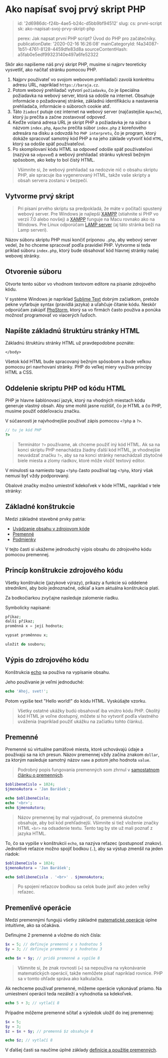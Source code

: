 Ako napísať svoj prvý skript PHP
================================

> id: '2d6986dc-f24b-4ae5-b24c-d5bb9bf94512'
> slug:
> 	cs: prvni-script
> 	sk: ako-napisat-svoj-prvy-skript-php
> 
> perex: Jak napsat první PHP script? Úvod do PHP pro začátečníky.
> publicationDate: '2020-02-16 16:26:08'
> mainCategoryId: f4a34087-1b51-4761-8128-4459dfe83d8a
> sourceContentHash: a5fab0e5edf99323140e497a6fe52322

Skôr ako napíšeme náš prvý skript PHP, musíme si najprv teoreticky vysvetliť, ako načítať stránku pomocou PHP.

1. Najprv používateľ vo svojom webovom prehliadači zavolá konkrétnu adresu URL, napríklad `https://baraja.cz`.
2. Potom webový prehliadač vytvorí `požiadavku`, čo je špeciálna požiadavka na webový server, ktorá sa odošle na internet. Obsahuje informácie o požadovanej stránke, základnú identifikáciu a nastavenia prehliadača, informácie o súboroch cookie atď.
3. Táto `žiadosť` putuje cez internet na webový server (najčastejšie `Apache`), ktorý ju prečíta a začne zostavovať odpoveď.
4. Keďže volaná adresa URL je skript PHP a požiadavka je na súbor s názvom `index.php`, `Apache` prečíta súbor `index.php` z koreňového adresára na disku a odovzdá ho `PHP interpretu`, čo je program, ktorý dokáže spracovať samotný kód PHP a na jeho základe vytvoriť kód `HTML`, ktorý sa odošle späť používateľovi.
5. Po skompilovaní kódu HTML sa odpoveď odošle späť používateľovi (nazýva sa `odpoveď`) a webový prehliadač stránku vykreslí bežným spôsobom, ako keby to bol čistý HTML.

> Všimnite si, že webový prehliadač sa nedozvie nič o obsahu skriptu PHP, ale spracuje iba vygenerovaný HTML, takže vaše skripty a obsah servera zostanú v bezpečí.

Vytvorme prvý skript
----------------------------

> Pri písaní prvého skriptu sa predpokladá, že máte v počítači spustený webový server. Pre Windows je najlepší <a href="https://www.apachefriends.org/index.html">XAMPP</a> (stiahnite si PHP vo verzii 7.0 alebo novšej) a <a href="https://www.apachefriends.org/index.html">XAMPP</a> funguje na Macu rovnako ako na Windows. Pre Linux odporúčam <a href="https://wiki.ubuntu.cz/servery/apache_s_mysql_a_php">LAMP server</a> (aj táto stránka beží na Lamp serveri).

Názov súboru skriptu PHP musí končiť príponou `.php`, aby webový server vedel, že ho chceme spracovať podľa pravidiel PHP. Vytvorme si teda príklad súboru `index.php`, ktorý bude obsahovať kód hlavnej stránky našej webovej stránky.

Otvorenie súboru
--------------------------

Otvorte tento súbor vo vhodnom textovom editore na písanie zdrojového kódu.

V systéme Windows je napríklad <a href="https://www.sublimetext.com">Sublime Text</a> dobrým začiatkom, pretože pekne vyfarbuje syntax (pravidlá jazyka) a uľahčuje čítanie kódu. Neskôr odporúčam zakúpiť <a href="https://www.jetbrains.com/phpstorm/">PhpStorm</a>, ktorý sa vo firmách často používa a ponúka možnosť programovať vo viacerých ľuďoch.

Napíšte základnú štruktúru stránky HTML
--------------------------

Základnú štruktúru stránky HTML už pravdepodobne poznáte:

<!DOCTYPE HTML>
<html>
    <head>
    <title>Můj první PHP script</title>
    <meta charset="UTF-8">
    </head>
    <body>

    </body>
</html>

Všetok kód HTML bude spracovaný bežným spôsobom a bude veľkou pomocou pri navrhovaní stránky. PHP do veľkej miery využíva princípy HTML a CSS.

Oddelenie skriptu PHP od kódu HTML
--------------------------

PHP je hlavne šablónovací jazyk, ktorý na vhodných miestach kódu generuje vlastný obsah. Aby sme mohli jasne rozlíšiť, čo je HTML a čo PHP, musíme použiť oddeľovaciu značku.

V súčasnosti je najvhodnejšie používať zápis pomocou `<?php` a `?>`.

```php
// tu je kód PHP
?>
```

> Terminátor `?>` používame, ak chceme použiť iný kód HTML. Ak sa na konci skriptu PHP nenachádza žiadny ďalší kód HTML, je vhodnejšie neuvádzať značku `?>`, aby sa na konci stránky nenachádzali zbytočné biele miesta a zlomy riadkov, ktoré môže vložiť textový editor.

V minulosti sa namiesto tagu `<?php` často používal tag `<?php`, ktorý však nemusí byť vždy podporovaný.

Obalové značky možno umiestniť kdekoľvek v kóde HTML, napríklad v tele stránky:

<!DOCTYPE HTML>
<html>
    <head>
    <title>Můj první PHP script</title>
    <meta charset="UTF-8">
    </head>
    <body>
    <?php
        // tady bude PHP kód
    ?>
    </body>
</html>

Základné konštrukcie
--------------------------

Medzi základné stavebné prvky patria:

- <a href="/echo">Uvádzanie obsahu v zdrojovom kóde</a>
- <a href="/premenná">Premenné</a>
- <a href="/if">Podmienky</a>

V tejto časti si ukážeme jednoduchý výpis obsahu do zdrojového kódu pomocou premennej.

Princíp konštrukcie zdrojového kódu
--------------------------------

Všetky konštrukcie (jazykové výrazy), príkazy a funkcie sú oddelené stredníkmi, aby bolo jednoznačné, odkiaľ a kam aktuálna konštrukcia platí.

Za bodkočiarkou zvyčajne nasleduje zalomenie riadku.

Symbolicky napísané:

```php
příkaz;
další příkaz;
proměnná x = její hodnota;

vypsat proměnnou x;

uložit do souboru;
```

Výpis do zdrojového kódu
--------------------------

Konštrukcia <a href="/echo">echo</a> sa používa na vypísanie obsahu.

Jeho používanie je veľmi jednoduché:

```php
echo 'Ahoj, svet!';
```

Potom vypíše text "Hello world!" do kódu HTML. Vyskúšajte vzorku.

> Všetky ostatné ukážky budú obsahovať iba vnútro kódu PHP. Okolitý kód HTML je voľne dostupný, môžete si ho vytvoriť podľa vlastného uváženia (napríklad použiť ukážku na začiatku tohto článku).

Premenné
--------------------------

Premenné sú virtuálne pamäťové miesta, ktoré uchovávajú údaje a používajú sa na ich presun. Názov premennej vždy začína znakom `dollar`, za ktorým nasleduje samotný názov `name` a potom jeho hodnota `value`.

> Podrobný popis fungovania premenných som zhrnul v <a href="/premenné">samostatnom článku o premenných</a>.

```php
$oblibeneCislo = 1024;
$jmenoAutora = 'Jan Barášek';

echo $oblibeneCislo;
echo '<br>';
echo $jmenoAutora;
```

> Názov premennej by mal vyjadrovať, čo premenná skutočne obsahuje, aby bol kód prehľadnejší. Všimnite si tiež vloženie značky HTML `<br>` na odsadenie textu. Tento tag by ste už mali poznať z jazyka HTML.

To, čo sa vypíše v konštrukcii `echo`, sa nazýva reťazec (postupnosť znakov). Jednotlivé reťazce možno spojiť bodkou (`.`), aby sa výstup zmenšil na jeden riadok:

```php
$oblibeneCislo = 1024;
$jmenoAutora = 'Jan Barášek';

echo $oblibeneCislo . '<br>' . $jmenoAutora;
```

> Po spojení reťazcov bodkou sa celok bude javiť ako jeden veľký reťazec.

Premenlivé operácie
--------------------------

Medzi premennými fungujú všetky základné <a href="/matematika">matematické operácie</a> úplne intuitívne, ako sa očakáva.

Definujme 2 premenné a vložme do nich čísla:

```php
$x = 5; // definuje premennú x s hodnotou 5
$y = 3; // definuje premennú y s hodnotou 3

echo $x + $y; // pridá premenné a vypíše 8
```

> Všimnite si, že znak rovnosti (`=`) sa nepoužíva na vykonávanie matematických operácií, takže nemôžete písať napríklad rovnice. PHP sa v tomto ohľade správa ako kalkulačka.

Ak nechceme používať premenné, môžeme operácie vykonávať priamo. Na umiestnení operácií teda nezáleží a vyhodnotia sa kdekoľvek.

```php
echo 5 + 3; // vytlačí 8
```

Prípadne môžeme premenné sčítať a výsledok uložiť do inej premennej:

```php
$x = 5;
$y = 3;
$z = $x + $y; // premenná $z obsahuje 8

echo $z; // vytlačí 8
```

V ďalšej časti sa naučíme úplné základy <a href="/principles-of-variables">definície a použitie premenných</a>.
